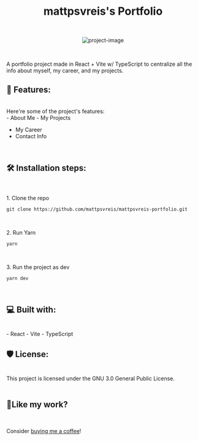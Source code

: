 <h1 align="center" id="title">mattpsvreis's Portfolio</h1>
<br>
<p align="center"><img src="https://socialify.git.ci/mattpsvreis/mattpsvreis-portfolio/image?language=1&amp;name=1&amp;pattern=Circuit%20Board&amp;theme=Dark" alt="project-image"></p>
<br>
<p id="description">A portfolio project made in React + Vite w/ TypeScript to centralize all the info about myself, my career, and my projects.</p>
<h2>🧐 Features:</h2>
<br>
Here're some of the project's features:
<br>
- About Me
- My Projects

- My Career
- Contact Info
<br>
<h2>🛠️ Installation steps:</h2>
<br>
<p>1. Clone the repo</p>

```
git clone https://github.com/mattpsvreis/mattpsvreis-portfolio.git
```
<br>
<p>2. Run Yarn</p>

```
yarn
```
<br>
<p>3. Run the project as dev</p>

```
yarn dev
```
<br>
<h2>💻 Built with:</h2>
<br>
- React
- Vite
- TypeScript
<br>
<h2>🛡️ License:</h2>
<br>
This project is licensed under the GNU 3.0 General Public License.
<br>
<br>
<h2>💖Like my work?</h2>
<br>
<p>Consider <a href="https://www.buymeacoffee.com/mattpsvreis" target="_blank">buying me a coffee</a>!</p>
